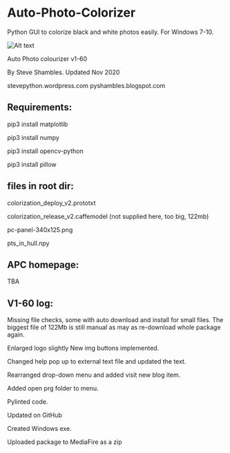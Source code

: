 # Auto-Photo-Colorizer
Python GUI to colorize black and white photos easily.
For Windows 7-10.


![Alt text](https://i.postimg.cc/FFfFq0Jd/screenshot-2020-11-05-at-02-25-16.png "Optional title")


Auto Photo colourizer v1-60

By Steve Shambles. Updated Nov 2020

stevepython.wordpress.com
pyshambles.blogspot.com



Requirements:
--------------
pip3 install matplotlib

pip3 install numpy

pip3 install opencv-python

pip3 install pillow


files in root dir:
------------------
colorization_deploy_v2.prototxt

colorization_release_v2.caffemodel (not supplied here, too big, 122mb)

pc-panel-340x125.png

pts_in_hull.npy

APC homepage:
-------------
TBA


V1-60 log:
----------
Missing file checks, some with auto download and install for small files.
The biggest file of 122Mb is still manual as may as re-download whole package again.

Enlarged logo slightly
New img buttons implemented.

Changed help pop up to external text file and updated the text.

Rearranged drop-down menu and added visit new blog item.

Added open prg folder to menu.

Pylinted code.

Updated on GitHub

Created Windows exe.

Uploaded package to MediaFire as a zip


